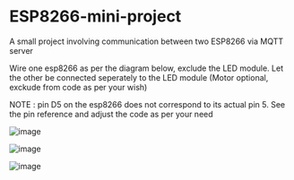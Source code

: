 # ESP8266-mini-project
A small project involving communication between two ESP8266 via MQTT server

Wire one esp8266 as per the diagram below, exclude the LED module. Let the other be connected seperately to the LED module (Motor optional, exckude from code as per your wish)

NOTE : pin D5 on the esp8266 does not correspond to its actual pin 5. See the pin reference and adjust the code as per your need


![image](https://github.com/user-attachments/assets/760ac7c1-e5fd-4eb9-b962-854d22f3a817)

![image](https://github.com/user-attachments/assets/07fbc1e3-9b15-4378-bc69-d0ffacc07072)

![image](https://github.com/user-attachments/assets/46f34b99-6fc1-4eea-826e-fa8b77eb47bb)


